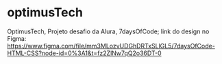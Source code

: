 # optimusTech
OptimusTech, Projeto desafio da Alura, 7daysOfCode; link do design no Figma: https://www.figma.com/file/mm3MLozvUDGhDRTxSLlGL5/7daysOfCode-HTML-CSS?node-id=0%3A1&t=fz2ZlNw7qQ2o36DT-0

